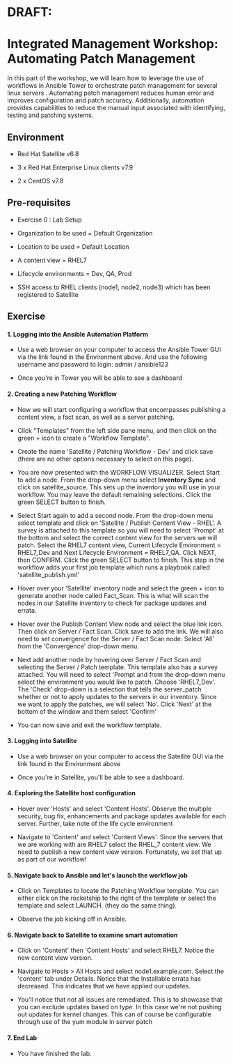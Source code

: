 DRAFT:
======

Integrated Management Workshop: Automating Patch Management
===========================================================

In this part of the workshop, we will learn how to leverage the use of workflows in Ansible Tower to orchestrate patch management for several linux servers . Automating patch management reduces human error and improves configuration and patch accuracy. Additionally, automation provides capabilities to reduce the manual input associated with identifying, testing and patching systems. 

Environment
-----------

-   Red Hat Satellite v6.8

-   3 x Red Hat Enterprise Linux clients v7.9

-   2 x CentOS v7.8

Pre-requisites 
---------------

-   Exercise 0 : Lab Setup

-   Organization to be used = Default Organization

-   Location to be used = Default Location

-   A content view = RHEL7

-   Lifecycle environments = Dev, QA, Prod

-   SSH access to RHEL clients (node1, node2, node3) which has been registered to Satellite

Exercise
--------

#### 1\. Logging into the Ansible Automation Platform

-   Use a web browser on your computer to access the Ansible Tower GUI via the link found in the Environment above. And use the following username and password to login: admin / ansible123

-   Once you're in Tower you will be able to see a dashboard

#### 2\. Creating a new Patching Workflow

-   Now we will start configuring a workflow that encompasses publishing a content view, a fact scan, as well as a server patching.

-   Click "Templates" from the left side pane menu, and then click on the green + icon to create a "Workflow Template".

-   Create the name 'Satellite / Patching Workflow - Dev' and click save (there are no other options necessary to select on this page).

-   You are now presented with the WORKFLOW VISUALIZER. Select Start to add a node. From the drop-down menu select **Inventory Sync** and click on satellite_source. This sets up the inventory you will use in your workflow. You may leave the default remaining selections. Click the green SELECT button to finish.

-   Select Start again to add a second node. From the drop-down menu select template and click on 'Satellite / Publish Content View - RHEL'. A survey is attached to this template so you will need to select 'Prompt' at the bottom and select the correct content view for the servers we will patch. Select the RHEL7 content view, Current Lifecycle Environment = RHEL7_Dev and Next Lifecycle Environment = RHEL7_QA. Click NEXT, then CONFIRM. Click the green SELECT button to finish. This step in the workflow adds your first job template which runs a playbook called 'satellite_publish.yml'

-   Hover over your 'Satellite' inventory node and select the green + icon to generate another node called Fact_Scan. This is what will scan the nodes in our Satellite inventory to check for package updates and errata. 

-   Hover over the Publish Content View node and select the blue link icon. Then click on Server / Fact Scan. Click save to add the link. We will also need to set convergence for the Server / Fact Scan node. Select 'All' from the 'Convergence' drop-down menu. 

-   Next add another node by hovering over Server / Fact Scan and selecting the Server / Patch template. This template also has a survey attached. You will need to select 'Prompt and from the drop-down menu select the environment you would like to patch. Choose 'RHEL7_Dev'. The 'Check' drop-down is a selection that tells the server_patch whether or not to apply updates to the servers in our inventory. Since we want to apply the patches, we will select 'No'. Click 'Next' at the bottom of the window and them select 'Confirm'

-   You can now save and exit the workflow template.

#### 3\. Logging into Satellite 

-   Use a web browser on your computer to access the Satellite GUI via the link found in the Environment above

-   Once you're in Satellite, you'll be able to see a dashboard.

#### 4\. Exploring the Satellite host configuration

-   Hover over 'Hosts' and select 'Content Hosts'. Observe the multiple security, bug fix, enhancements and package updates available for each server. Further, take note of the life cycle environment 

-   Navigate to 'Content' and select 'Content Views'. Since the servers that we are working with are RHEL7 select the RHEL_7 content view. We need to publish a new content view version. Fortunately, we set that up as part of our workflow!

#### 5\. Navigate back to Ansible and let's launch the workflow job

-   Click on Templates to locate the Patching Workflow template. You can either click on the rocketship to the right of the template or select the template and select LAUNCH. (they do the same thing). 

-   Observe the job kicking off in Ansible. 

#### 6\. Navigate back to Satellite to examine smart automation

-   Click on 'Content' then 'Content Hosts' and select RHEL7. Notice the new content view version.

-   Navigate to Hosts > All Hosts and select node1.example.com. Select the 'content' tab under Details. Notice that the Installable errata has decreased. This indicates that we have applied our updates.

-   You'll notice that not all issues are remediated. This is to showcase that you can exclude updates based on type. In this case we're not pushing out updates for kernel changes. This can of course be configurable through use of the yum module in server patch

#### 7\. End Lab

-   You have finished the lab.
